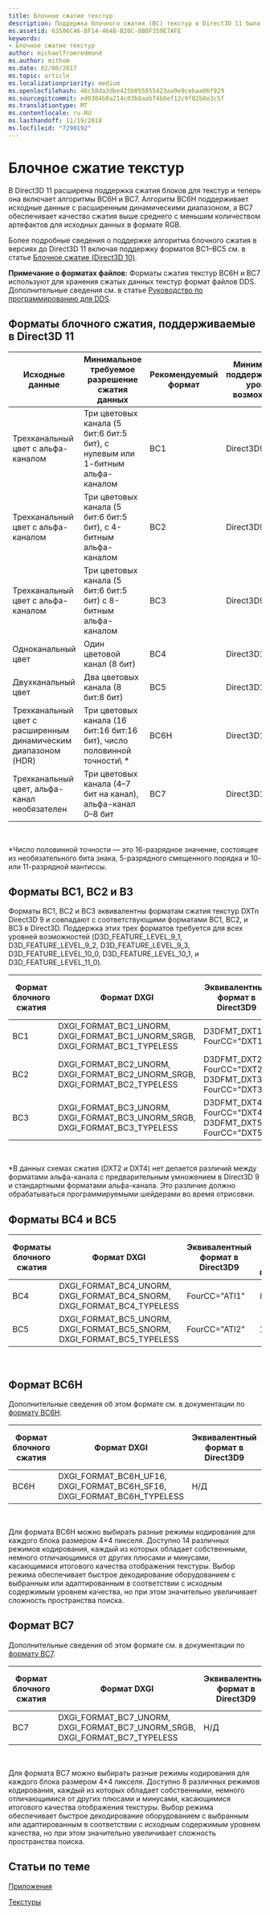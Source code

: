 ```yaml
---
title: Блочное сжатие текстур
description: Поддержка блочного сжатия (BC) текстур в Direct3D 11 была расширена, и теперь включает алгоритмы BC6H и BC7.
ms.assetid: 63506C46-BF14-464B-B20C-8B8F359E7AFE
keywords:
- Блочное сжатие текстур
author: michaelfromredmond
ms.author: mithom
ms.date: 02/08/2017
ms.topic: article
ms.localizationpriority: medium
ms.openlocfilehash: 46c58da3dbe425b055855423aa9e9cebaa06f929
ms.sourcegitcommit: ed0304b8a214c03b8aab74b8ef12c9f82b8e3c5f
ms.translationtype: MT
ms.contentlocale: ru-RU
ms.lasthandoff: 11/19/2018
ms.locfileid: "7290192"
---
```

# <a name="texture-block-compression"></a>Блочное сжатие текстур


В Direct3D 11 расширена поддержка сжатия блоков для текстур и теперь она включает алгоритмы BC6H и BC7. Алгоритм BC6H поддерживает исходные данные с расширенным динамическими диапазоном, а BC7 обеспечивает качество сжатия выше среднего с меньшим количеством артефактов для исходных данных в формате RGB.

Более подробные сведения о поддержке алгоритма блочного сжатия в версиях до Direct3D 11 включая поддержку форматов BC1–BC5 см. в статье [Блочное сжатие (Direct3D 10)](https://msdn.microsoft.com/library/windows/desktop/bb694531).

**Примечание о форматах файлов:** Форматы сжатия текстур BC6H и BC7 используют для хранения сжатых данных текстур формат файлов DDS. Дополнительные сведения см. в статье [Руководство по программированию для DDS](https://msdn.microsoft.com/library/windows/desktop/bb943991).

## <a name="span-idblockcompressionformatssupportedindirect3d11spanspan-idblockcompressionformatssupportedindirect3d11spanspan-idblockcompressionformatssupportedindirect3d11spanblock-compression-formats-supported-in-direct3d-11"></a><span id="Block_Compression_Formats_Supported_in_Direct3D_11"></span><span id="block_compression_formats_supported_in_direct3d_11"></span><span id="BLOCK_COMPRESSION_FORMATS_SUPPORTED_IN_DIRECT3D_11"></span>Форматы блочного сжатия, поддерживаемые в Direct3D 11


| Исходные данные                                  | Минимальное требуемое разрешение сжатия данных                              | Рекомендуемый формат | Минимальный поддерживаемый уровень возможностей |
|----------------------------------------------|---------------------------------------------------------------------------|--------------------|---------------------------------|
| Трехканальный цвет с альфа-каналом       | Три цветовых канала (5 бит:6 бит:5 бит), с нулевым или 1-битным альфа-каналом  | BC1                | Direct3D9.1                    |
| Трехканальный цвет с альфа-каналом       | Три цветовых канала (5 бит:6 бит:5 бит), с 4-битным альфа-каналом         | BC2                | Direct3D9.1                    |
| Трехканальный цвет с альфа-каналом       | Три цветовых канала (5 бит:6 бит:5 бит) с 8-битным альфа-каналом          | BC3                | Direct3D9.1                    |
| Одноканальный цвет                            | Один цветовой канал (8 бит)                                                | BC4                | Direct3D10                     |
| Двухканальный цвет                            | Два цветовых канала (8 бит:8 бит)                                        | BC5                | Direct3D10                     |
| Трехканальный цвет с расширенным динамическим диапазоном (HDR) | Три цветовых канала (16 бит:16 бит:16 бит), число половинной точности\ * | BC6H               | Direct3D11                     |
| Трехканальный цвет, альфа-канал необязателен  | Три цветовых канала (4–7 бит на канал), альфа-канал 0–8 бит  | BC7                | Direct3D11                     |

 

\*Число половинной точности — это 16-разрядное значение, состоящее из необязательного бита знака, 5-разрядного смещенного порядка и 10- или 11-разрядной мантиссы.
## <a name="span-idbc1bc2andb3formatsspanspan-idbc1bc2andb3formatsspanspan-idbc1bc2andb3formatsspanbc1-bc2-and-b3-formats"></a><span id="BC1__BC2__and_B3_Formats"></span><span id="bc1__bc2__and_b3_formats"></span><span id="BC1__BC2__AND_B3_FORMATS"></span>Форматы BC1, BC2 и В3


Форматы BC1, BC2 и BC3 эквивалентны форматам сжатия текстур DXTn Direct3D 9 и совпадают с соответствующими форматами BC1, BC2, и BC3 в Direct3D. Поддержка этих трех форматов требуется для всех уровней возможностей (D3D\_FEATURE\_LEVEL\_9\_1, D3D\_FEATURE\_LEVEL\_9\_2, D3D\_FEATURE\_LEVEL\_9\_3, D3D\_FEATURE\_LEVEL\_10\_0, D3D\_FEATURE\_LEVEL\_10\_1, и D3D\_FEATURE\_LEVEL\_11\_0).

| Формат блочного сжатия | Формат DXGI                                                                           | Эквивалентный формат в Direct3D9                               | Байт в блоке 4×4 пикселя |
|--------------------------|---------------------------------------------------------------------------------------|------------------------------------------------------------|---------------------------|
| BC1                      | DXGI\_FORMAT\_BC1\_UNORM, DXGI\_FORMAT\_BC1\_UNORM\_SRGB, DXGI\_FORMAT\_BC1\_TYPELESS | D3DFMT\_DXT1, FourCC="DXT1"                                | 8                         |
| BC2                      | DXGI\_FORMAT\_BC2\_UNORM, DXGI\_FORMAT\_BC2\_UNORM\_SRGB, DXGI\_FORMAT\_BC2\_TYPELESS | D3DFMT\_DXT2\*, FourCC="DXT2", D3DFMT\_DXT3, FourCC="DXT3" | 16                        |
| BC3                      | DXGI\_FORMAT\_BC3\_UNORM, DXGI\_FORMAT\_BC3\_UNORM\_SRGB, DXGI\_FORMAT\_BC3\_TYPELESS | D3DFMT\_DXT4\*, FourCC="DXT4", D3DFMT\_DXT5, FourCC="DXT5" | 16                        |

 

\*В данных схемах сжатия (DXT2 и DXT4) нет делается различий между форматами альфа-канала с предварительным умножением в Direct3D 9 и стандартными форматами альфа-канала. Это различие должно обрабатываться программируемыми шейдерами во время отрисовки.

## <a name="span-idbc4andbc5formatsspanspan-idbc4andbc5formatsspanspan-idbc4andbc5formatsspanbc4-and-bc5-formats"></a><span id="BC4_and_BC5_Formats"></span><span id="bc4_and_bc5_formats"></span><span id="BC4_AND_BC5_FORMATS"></span>Форматы BC4 и BC5


| Форматы блочного сжатия | Формат DXGI                                                                     | Эквивалентный формат в Direct3D9 | Байт в блоке 4×4 пикселя |
|--------------------------|---------------------------------------------------------------------------------|------------------------------|---------------------------|
| BC4                      | DXGI\_FORMAT\_BC4\_UNORM, DXGI\_FORMAT\_BC4\_SNORM, DXGI\_FORMAT\_BC4\_TYPELESS | FourCC="ATI1"                | 8                         |
| BC5                      | DXGI\_FORMAT\_BC5\_UNORM, DXGI\_FORMAT\_BC5\_SNORM, DXGI\_FORMAT\_BC5\_TYPELESS | FourCC="ATI2"                | 16                        |

 

## <a name="span-idbc6hformatspanspan-idbc6hformatspanspan-idbc6hformatspanbc6h-format"></a><span id="BC6H_Format"></span><span id="bc6h_format"></span><span id="BC6H_FORMAT"></span>Формат BC6H


Дополнительные сведения об этом формате см. в документации по [формату BC6H](https://msdn.microsoft.com/library/windows/desktop/hh308952).

| Формат блочного сжатия | Формат DXGI                                                                      | Эквивалентный формат в Direct3D9 | Байт в блоке 4×4 пикселя |
|--------------------------|----------------------------------------------------------------------------------|------------------------------|---------------------------|
| BC6H                     | DXGI\_FORMAT\_BC6H\_UF16, DXGI\_FORMAT\_BC6H\_SF16, DXGI\_FORMAT\_BC6H\_TYPELESS | Н/Д                          | 16                        |

 

Для формата BC6H можно выбирать разные режимы кодирования для каждого блока размером 4×4 пикселя. Доступно 14 различных режимов кодирования, каждый из которых обладает собственными, немного отличающимися от других плюсами и минусами, касающимися итогового качества отображения текстуры. Выбор режима обеспечивает быстрое декодирование оборудованием с выбранным или адаптированным в соответствии с исходным содержимым уровнем качества, но при этом значительно увеличивает сложность пространства поиска.

## <a name="span-idbc7formatspanspan-idbc7formatspanspan-idbc7formatspanbc7-format"></a><span id="BC7_Format"></span><span id="bc7_format"></span><span id="BC7_FORMAT"></span>Формат BC7


Дополнительные сведения об этом формате см. в документации по [формату BC7](https://msdn.microsoft.com/library/windows/desktop/hh308953).

| Формат блочного сжатия | Формат DXGI                                                                           | Эквивалентный формат в Direct3D9 | Байт в блоке 4×4 пикселя |
|--------------------------|---------------------------------------------------------------------------------------|------------------------------|---------------------------|
| BC7                      | DXGI\_FORMAT\_BC7\_UNORM, DXGI\_FORMAT\_BC7\_UNORM\_SRGB, DXGI\_FORMAT\_BC7\_TYPELESS | Н/Д                          | 16                        |

 

Для формата BC7 можно выбирать разные режимы кодирования для каждого блока размером 4×4 пикселя. Доступно 8 различных режимов кодирования, каждый из которых обладает собственными, немного отличающимися от других плюсами и минусами, касающимися итогового качества отображения текстуры. Выбор режима обеспечивает быстрое декодирование оборудованием с выбранным или адаптированным в соответствии с исходным содержимым уровнем качества, но при этом значительно увеличивает сложность пространства поиска.

## <a name="span-idrelated-topicsspanrelated-topics"></a><span id="related-topics"></span>Статьи по теме


[Приложения](appendix.md)

[Текстуры](https://msdn.microsoft.com/library/windows/desktop/ff476902)

 

 




